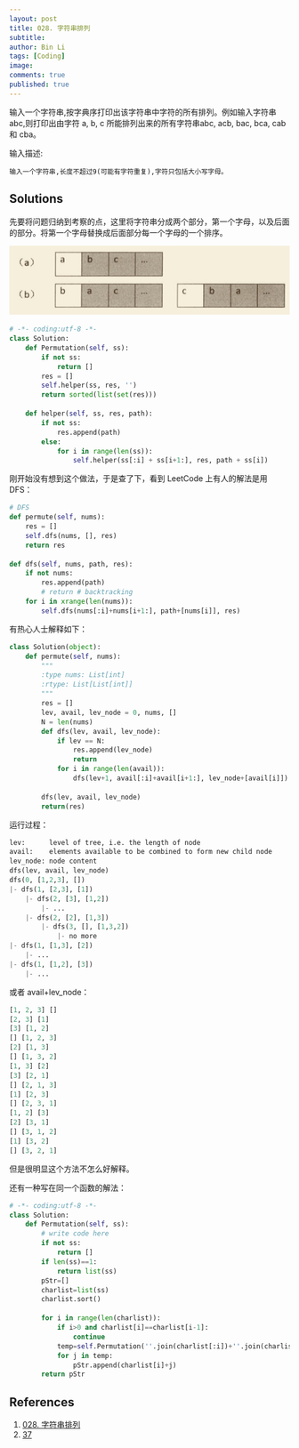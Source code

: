 ```yaml
---
layout: post
title: 028. 字符串排列
subtitle:
author: Bin Li
tags: [Coding]
image: 
comments: true
published: true
---
```


输入一个字符串,按字典序打印出该字符串中字符的所有排列。例如输入字符串 abc,则打印出由字符 a, b, c 所能排列出来的所有字符串abc, acb, bac, bca, cab 和 cba。

输入描述:
```
输入一个字符串,长度不超过9(可能有字符重复),字符只包括大小写字母。
```

## Solutions
先要将问题归纳到考察的点，这里将字符串分成两个部分，第一个字母，以及后面的部分。将第一个字母替换成后面部分每一个字母的一个排序。

<p align="center">
<img src="/img/media/15541874003318.jpg">
</p>


```python
# -*- coding:utf-8 -*-
class Solution:
    def Permutation(self, ss):
        if not ss:
            return []
        res = []
        self.helper(ss, res, '')
        return sorted(list(set(res)))

    def helper(self, ss, res, path):
        if not ss:
            res.append(path)
        else:
            for i in range(len(ss)):
                self.helper(ss[:i] + ss[i+1:], res, path + ss[i])
```

刚开始没有想到这个做法，于是查了下，看到 LeetCode 上有人的解法是用 DFS：
```python
# DFS
def permute(self, nums):
    res = []
    self.dfs(nums, [], res)
    return res
    
def dfs(self, nums, path, res):
    if not nums:
        res.append(path)
        # return # backtracking
    for i in xrange(len(nums)):
        self.dfs(nums[:i]+nums[i+1:], path+[nums[i]], res)
```

有热心人士解释如下：
```python
class Solution(object):
    def permute(self, nums):
        """
        :type nums: List[int]
        :rtype: List[List[int]]
        """
        res = []
        lev, avail, lev_node = 0, nums, []
        N = len(nums)
        def dfs(lev, avail, lev_node):
            if lev == N:
                res.append(lev_node)
                return
            for i in range(len(avail)):
                dfs(lev+1, avail[:i]+avail[i+1:], lev_node+[avail[i]])
        
        dfs(lev, avail, lev_node)
        return(res)
```

运行过程：
```python
lev:      level of tree, i.e. the length of node
avail:    elements available to be combined to form new child node
lev_node: node content
dfs(lev, avail, lev_node)
dfs(0, [1,2,3], [])
|- dfs(1, [2,3], [1])
    |- dfs(2, [3], [1,2])
        |- ...
    |- dfs(2, [2], [1,3])
        |- dfs(3, [], [1,3,2])
            |- no more
|- dfs(1, [1,3], [2])
    |- ...
|- dfs(1, [1,2], [3])
    |- ...
```

或者 avail+lev_node：
```python
[1, 2, 3] []
[2, 3] [1]
[3] [1, 2]
[] [1, 2, 3]
[2] [1, 3]
[] [1, 3, 2]
[1, 3] [2]
[3] [2, 1]
[] [2, 1, 3]
[1] [2, 3]
[] [2, 3, 1]
[1, 2] [3]
[2] [3, 1]
[] [3, 1, 2]
[1] [3, 2]
[] [3, 2, 1]
```

但是很明显这个方法不怎么好解释。

还有一种写在同一个函数的解法：
```python
# -*- coding:utf-8 -*-
class Solution:
    def Permutation(self, ss):
        # write code here
        if not ss:
            return []
        if len(ss)==1:
            return list(ss)
        pStr=[]
        charlist=list(ss)
        charlist.sort()
        
        for i in range(len(charlist)):
            if i>0 and charlist[i]==charlist[i-1]:
                continue
            temp=self.Permutation(''.join(charlist[:i])+''.join(charlist[i+1:]))
            for j in temp:
                pStr.append(charlist[i]+j)
        return pStr
```
## References
1. [028. 字符串排列](https://www.nowcoder.com/practice/fe6b651b66ae47d7acce78ffdd9a96c7?tpId=13&tqId=11180&rp=1&ru=%2Fta%2Fcoding-interviews&qru=%2Fta%2Fcoding-interviews%2Fquestion-ranking&tPage=2)
2. [37](https://www.cnblogs.com/yanmk/p/9221125.html)